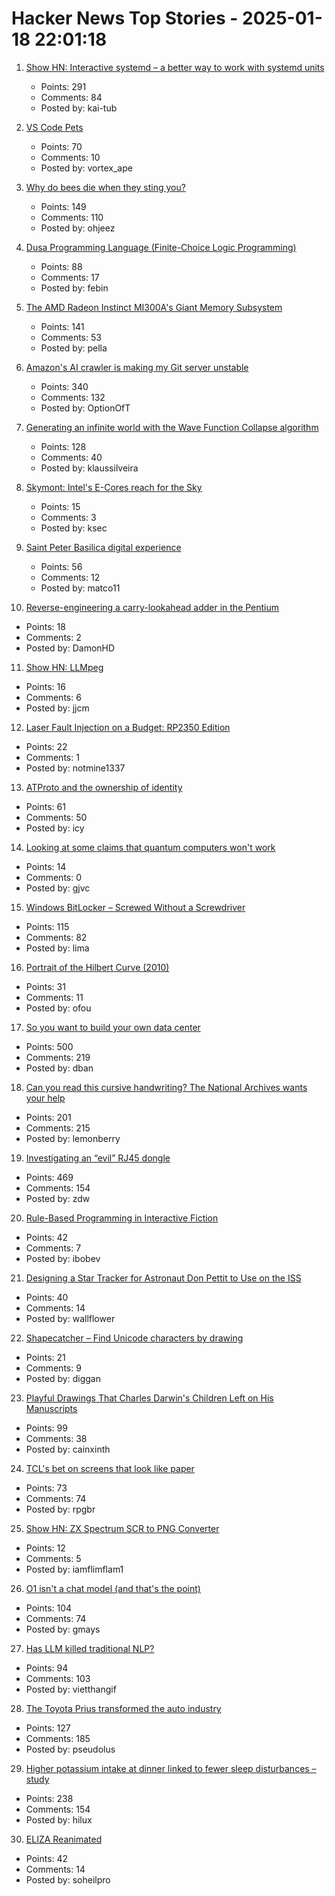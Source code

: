 # Hacker News Top Stories - 2025-01-18 22:01:18

1. [Show HN: Interactive systemd – a better way to work with systemd units](https://isd-project.github.io/isd/)
   - Points: 291
   - Comments: 84
   - Posted by: kai-tub

2. [VS Code Pets](https://github.com/tonybaloney/vscode-pets)
   - Points: 70
   - Comments: 10
   - Posted by: vortex_ape

3. [Why do bees die when they sting you?](https://www.subanima.org/bees/)
   - Points: 149
   - Comments: 110
   - Posted by: ohjeez

4. [Dusa Programming Language (Finite-Choice Logic Programming)](https://dusa.rocks/docs/)
   - Points: 88
   - Comments: 17
   - Posted by: febin

5. [The AMD Radeon Instinct MI300A's Giant Memory Subsystem](https://chipsandcheese.com/p/inside-the-amd-radeon-instinct-mi300as)
   - Points: 141
   - Comments: 53
   - Posted by: pella

6. [Amazon's AI crawler is making my Git server unstable](https://xeiaso.net/notes/2025/amazon-crawler/)
   - Points: 340
   - Comments: 132
   - Posted by: OptionOfT

7. [Generating an infinite world with the Wave Function Collapse algorithm](https://marian42.de/article/infinite-wfc/)
   - Points: 128
   - Comments: 40
   - Posted by: klaussilveira

8. [Skymont: Intel's E-Cores reach for the Sky](https://chipsandcheese.com/p/skymont-intels-e-cores-reach-for-the-sky)
   - Points: 15
   - Comments: 3
   - Posted by: ksec

9. [Saint Peter Basilica digital experience](https://virtual.basilicasanpietro.va/en)
   - Points: 56
   - Comments: 12
   - Posted by: matco11

10. [Reverse-engineering a carry-lookahead adder in the Pentium](https://www.righto.com/2025/01/pentium-carry-lookahead-reverse-engineered.html)
   - Points: 18
   - Comments: 2
   - Posted by: DamonHD

11. [Show HN: LLMpeg](https://github.com/jjcm/llmpeg)
   - Points: 16
   - Comments: 6
   - Posted by: jjcm

12. [Laser Fault Injection on a Budget: RP2350 Edition](https://courk.cc/rp2350-challenge-laser)
   - Points: 22
   - Comments: 1
   - Posted by: notmine1337

13. [ATProto and the ownership of identity](https://anirudh.fi/blog/identity/)
   - Points: 61
   - Comments: 50
   - Posted by: icy

14. [Looking at some claims that quantum computers won't work](https://blog.cr.yp.to/20250118-flight.html)
   - Points: 14
   - Comments: 0
   - Posted by: gjvc

15. [Windows BitLocker – Screwed Without a Screwdriver](https://neodyme.io/en/blog/bitlocker_screwed_without_a_screwdriver/)
   - Points: 115
   - Comments: 82
   - Posted by: lima

16. [Portrait of the Hilbert Curve (2010)](https://corte.si/posts/code/hilbert/portrait/)
   - Points: 31
   - Comments: 11
   - Posted by: ofou

17. [So you want to build your own data center](https://blog.railway.com/p/data-center-build-part-one)
   - Points: 500
   - Comments: 219
   - Posted by: dban

18. [Can you read this cursive handwriting? The National Archives wants your help](https://www.smithsonianmag.com/smart-news/can-you-read-this-cursive-handwriting-the-national-archives-wants-your-help-180985833/)
   - Points: 201
   - Comments: 215
   - Posted by: lemonberry

19. [Investigating an “evil” RJ45 dongle](https://lcamtuf.substack.com/p/investigating-an-evil-rj45-dongle)
   - Points: 469
   - Comments: 154
   - Posted by: zdw

20. [Rule-Based Programming in Interactive Fiction](https://eblong.com/zarf/essays/rule-based-if/index.html)
   - Points: 42
   - Comments: 7
   - Posted by: ibobev

21. [Designing a Star Tracker for Astronaut Don Pettit to Use on the ISS](https://petapixel.com/2025/01/14/designing-a-star-tracker-for-astronaut-don-pettit-to-use-on-the-iss/)
   - Points: 40
   - Comments: 14
   - Posted by: wallflower

22. [Shapecatcher – Find Unicode characters by drawing](https://shapecatcher.com/)
   - Points: 21
   - Comments: 9
   - Posted by: diggan

23. [Playful Drawings That Charles Darwin's Children Left on His Manuscripts](https://www.openculture.com/2025/01/discover-the-playful-drawings-that-charles-darwins-children-left-on-his-manuscripts.html)
   - Points: 99
   - Comments: 38
   - Posted by: cainxinth

24. [TCL's bet on screens that look like paper](https://notes.ghed.in/posts/2025/tcl-nxtpaper-screen-tech/)
   - Points: 73
   - Comments: 74
   - Posted by: rpgbr

25. [Show HN: ZX Spectrum SCR to PNG Converter](https://www.esp32rainbow.com/tools/scr-to-png)
   - Points: 12
   - Comments: 5
   - Posted by: iamflimflam1

26. [O1 isn't a chat model (and that's the point)](https://www.latent.space/p/o1-skill-issue)
   - Points: 104
   - Comments: 74
   - Posted by: gmays

27. [Has LLM killed traditional NLP?](https://medium.com/altitudehq/is-traditional-nlp-dead-05544ae7d756)
   - Points: 94
   - Comments: 103
   - Posted by: vietthangif

28. [The Toyota Prius transformed the auto industry](https://spectrum.ieee.org/toyota-prius-transformed-auto-industry)
   - Points: 127
   - Comments: 185
   - Posted by: pseudolus

29. [Higher potassium intake at dinner linked to fewer sleep disturbances – study](https://www.nutraingredients-asia.com/Article/2025/01/07/higher-potassium-intake-at-dinner-linked-to-fewer-sleep-disturbances/)
   - Points: 238
   - Comments: 154
   - Posted by: hilux

30. [ELIZA Reanimated](https://arxiv.org/abs/2501.06707)
   - Points: 42
   - Comments: 14
   - Posted by: soheilpro

